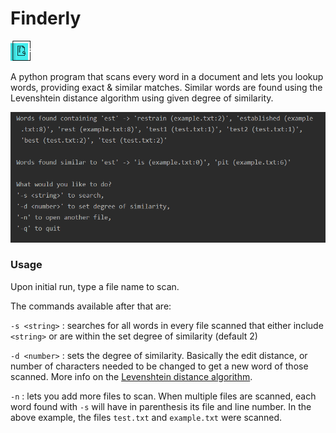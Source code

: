# Finderly
![](icon1.png)

 A python program that scans every word in a document and lets you lookup words, providing exact & similar matches. Similar words are found using the Levenshtein distance algorithm using given degree of similarity.

![](Finderly.PNG)

### Usage
Upon initial run, type a file name to scan.

The commands available after that are:

`-s <string>` : searches for all words in every file scanned that either include `<string>` or are within the set degree of similarity (default 2)

`-d <number>` : sets the degree of similarity. Basically the edit distance, or number of characters needed to be changed to get a new word of those scanned. More info on the [Levenshtein distance algorithm](https://en.wikipedia.org/wiki/Levenshtein_distance).

`-n` : lets you add more files to scan. When multiple files are scanned, each word found with `-s` will have in parenthesis its file and line number. In the above example, the files `test.txt` and `example.txt` were scanned.
